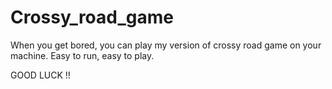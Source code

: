 # Crossy_road_game

When you get bored, you can play my version of crossy road game on your machine. Easy to run, easy to play.

GOOD LUCK !!
